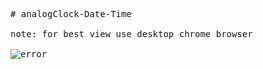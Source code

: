 <pre>
# analogClock-Date-Time

note: for best view use desktop chrome browser

<img src="https://github.com/jaypatel3382/analogClock-Date-Time/blob/main/asset/output.png" alt="error" />
</pre>
